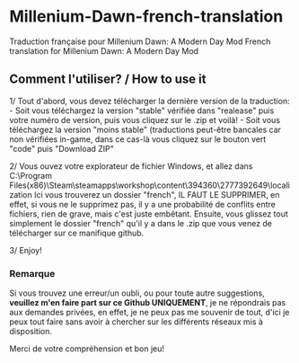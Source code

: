 # Millenium-Dawn-french-translation
Traduction française pour Millenium Dawn: A Modern Day Mod
French translation for Millenium Dawn: A Modern Day Mod

## Comment l'utiliser? / How to use it

1/ Tout d'abord, vous devez télécharger la dernière version de la traduction: 
    - Soit vous téléchargez la version "stable" vérifiée dans "realease" puis votre numéro de version, puis vous cliquez sur le .zip et voilà!
    - Soit vous téléchargez la version "moins stable" (traductions peut-être bancales car non vérifiées in-game, dans ce cas-là vous cliquez sur le bouton vert "code" puis "Download ZIP"

2/ Vous ouvez votre explorateur de fichier Windows, et allez dans C:\Program Files(x86)\Steam\steamapps\workshop\content\394360\2777392649\localization
Ici vous trouverez un dossier "french", IL FAUT LE SUPPRIMER, en effet, si vous ne le supprimez pas, il y a une probabilité de conflits entre fichiers, rien de grave, mais c'est juste embêtant.
Ensuite, vous glissez tout simplement le dossier "french" qu'il y a dans le .zip que vous venez de télécharger sur ce manifique github.

3/ Enjoy!


### Remarque

Si vous trouvez une erreur/un oubli, ou pour toute autre suggestions, **veuillez m'en faire part sur ce Github UNIQUEMENT**, je ne répondrais pas aux demandes privées, en effet, je ne peux pas me souvenir de tout, d'ici je peux tout faire sans avoir à chercher sur les différents réseaux mis à disposition.

Merci de votre compréhension et bon jeu!
